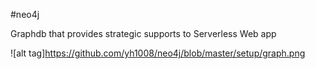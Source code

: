 #neo4j

Graphdb that provides strategic supports to Serverless Web app


![alt tag]https://github.com/yh1008/neo4j/blob/master/setup/graph.png
